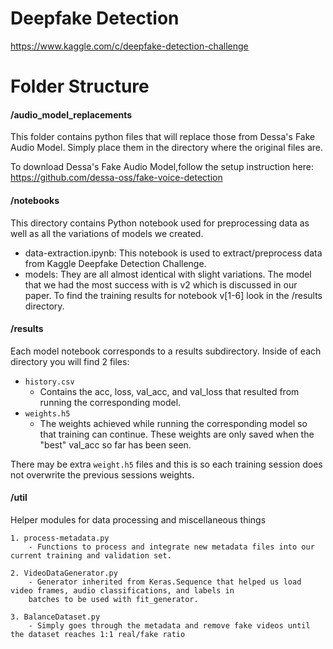 # Deepfake Detection

https://www.kaggle.com/c/deepfake-detection-challenge

# Folder Structure

#### /audio_model_replacements
This folder contains python files that will replace those from Dessa's Fake Audio Model. Simply place them in the directory where the original files are.

To download Dessa's Fake Audio Model,follow the setup instruction here: https://github.com/dessa-oss/fake-voice-detection

#### /notebooks
This directory contains Python notebook used for preprocessing data as well as all the variations of models we created.
  - data-extraction.ipynb: This notebook is used to extract/preprocess data from Kaggle Deepfake Detection Challenge.
  - models: They are all almost identical with slight variations.  The model that we had the most success with is v2 which is discussed in our paper.  To find the training results for notebook v[1-6] look in the /results directory.

#### /results
Each model notebook corresponds to a results subdirectory.  Inside of each directory you will find 2 files:
- `history.csv`
    - Contains the acc, loss, val_acc, and val_loss that resulted from running the corresponding model.
- `weights.h5`
    - The weights achieved while running the corresponding model so that training can continue.  These weights are only saved when the "best" val_acc so far has been seen.

There may be extra `weight.h5` files and this is so each training session does not overwrite the previous sessions weights.

#### /util

Helper modules for data processing and miscellaneous things

    1. process-metadata.py
        - Functions to process and integrate new metadata files into our current training and validation set.
        
    2. VideoDataGenerator.py
        - Generator inherited from Keras.Sequence that helped us load video frames, audio classifications, and labels in 
        batches to be used with fit_generator.
        
    3. BalanceDataset.py
        - Simply goes through the metadata and remove fake videos until the dataset reaches 1:1 real/fake ratio
